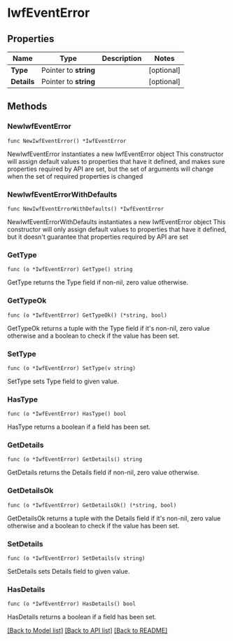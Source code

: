 # IwfEventError

## Properties

Name | Type | Description | Notes
------------ | ------------- | ------------- | -------------
**Type** | Pointer to **string** |  | [optional] 
**Details** | Pointer to **string** |  | [optional] 

## Methods

### NewIwfEventError

`func NewIwfEventError() *IwfEventError`

NewIwfEventError instantiates a new IwfEventError object
This constructor will assign default values to properties that have it defined,
and makes sure properties required by API are set, but the set of arguments
will change when the set of required properties is changed

### NewIwfEventErrorWithDefaults

`func NewIwfEventErrorWithDefaults() *IwfEventError`

NewIwfEventErrorWithDefaults instantiates a new IwfEventError object
This constructor will only assign default values to properties that have it defined,
but it doesn't guarantee that properties required by API are set

### GetType

`func (o *IwfEventError) GetType() string`

GetType returns the Type field if non-nil, zero value otherwise.

### GetTypeOk

`func (o *IwfEventError) GetTypeOk() (*string, bool)`

GetTypeOk returns a tuple with the Type field if it's non-nil, zero value otherwise
and a boolean to check if the value has been set.

### SetType

`func (o *IwfEventError) SetType(v string)`

SetType sets Type field to given value.

### HasType

`func (o *IwfEventError) HasType() bool`

HasType returns a boolean if a field has been set.

### GetDetails

`func (o *IwfEventError) GetDetails() string`

GetDetails returns the Details field if non-nil, zero value otherwise.

### GetDetailsOk

`func (o *IwfEventError) GetDetailsOk() (*string, bool)`

GetDetailsOk returns a tuple with the Details field if it's non-nil, zero value otherwise
and a boolean to check if the value has been set.

### SetDetails

`func (o *IwfEventError) SetDetails(v string)`

SetDetails sets Details field to given value.

### HasDetails

`func (o *IwfEventError) HasDetails() bool`

HasDetails returns a boolean if a field has been set.


[[Back to Model list]](../README.md#documentation-for-models) [[Back to API list]](../README.md#documentation-for-api-endpoints) [[Back to README]](../README.md)


